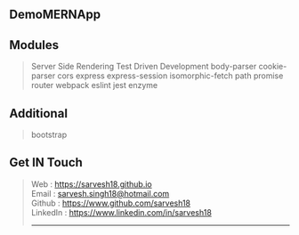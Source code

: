 DemoMERNApp
-------------

Modules
-------
>Server Side Rendering
>Test Driven Development
>body-parser
>cookie-parser
>cors
>express
>express-session
>isomorphic-fetch
>path
>promise
>router
>webpack
>eslint
>jest
>enzyme

Additional
----------
>bootstrap

Get IN Touch 
------------
>Web : https://sarvesh18.github.io <br>
>Email : sarvesh.singh18@hotmail.com <br>
>Github : https://www.github.com/sarvesh18 <br>
>LinkedIn : https://www.linkedin.com/in/sarvesh18 <br>
><hr>